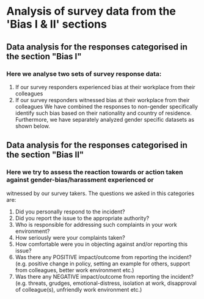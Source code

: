 # Analysis of survey data from the 'Bias I & II' sections

## Data analysis for the responses categorised in the section "Bias I"

### Here we analyse two sets of survey response data:
1. If our survey responders experienced bias at their workplace from their colleagues
2. If our survey responders witnessed bias at their workplace from their colleagues
We have combined the responses to non-gender specifically identify such bias based on their nationality and
country of residence. Furthermore, we have separately analyzed gender specific datasets as shown below.

## Data analysis for the responses categorised in the section "Bias II"

### Here we try to assess the reaction towards or action taken against gender-bias/harassment experienced or
witnessed by our survey takers. The questions we asked in this categories are:

1. Did you personally respond to the incident?
2. Did you report the issue to the appropriate authority?
3. Who is responsible for addressing such complaints in your work environment?
4. How seriously were your complaints taken?
5. How comfortable were you in objecting against and/or reporting this issue?
6. Was there any POSITIVE impact/outcome from reporting the incident? (e.g. positive change in policy,
setting an example for others, support from colleagues, better work environment etc.)
7. Was there any NEGATIVE impact/outcome from reporting the incident? (e.g. threats, grudges,
emotional-distress, isolation at work, disapproval of colleague(s), unfriendly work environment etc.)
